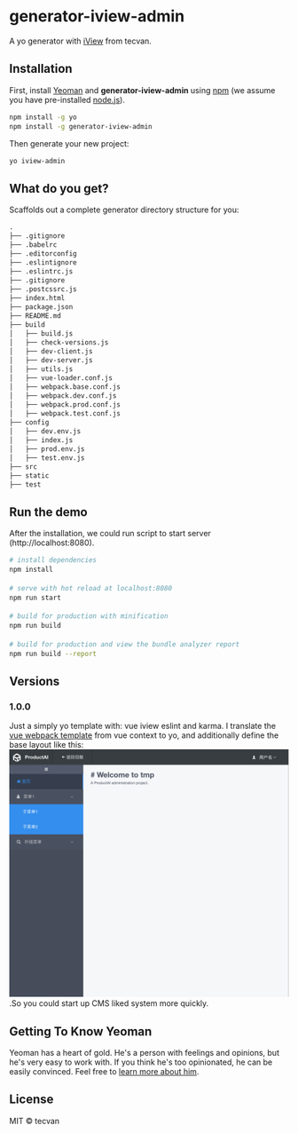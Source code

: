 # generator-iview-admin
A yo generator with [iView](https://www.iviewui.com/) from tecvan.

## Installation

First, install [Yeoman](http://yeoman.io) and **generator-iview-admin** using [npm](https://www.npmjs.com/) (we assume you have pre-installed [node.js](https://nodejs.org/)).

```bash
npm install -g yo
npm install -g generator-iview-admin
```

Then generate your new project:

```bash
yo iview-admin
```
## What do you get?

Scaffolds out a complete generator directory structure for you:

```
.
├── .gitignore
├── .babelrc
├── .editorconfig
├── .eslintignore
├── .eslintrc.js
├── .gitignore
├── .postcssrc.js
├── index.html
├── package.json
├── README.md
├── build
│   ├── build.js
│   ├── check-versions.js
│   ├── dev-client.js
│   ├── dev-server.js
│   ├── utils.js
│   ├── vue-loader.conf.js
│   ├── webpack.base.conf.js
│   ├── webpack.dev.conf.js
│   ├── webpack.prod.conf.js
│   ├── webpack.test.conf.js
├── config
│   ├── dev.env.js
│   ├── index.js
│   ├── prod.env.js
│   ├── test.env.js
├── src
├── static
├── test
```

## Run the demo

After the installation, we could run script to start server (http://localhost:8080).

```bash
# install dependencies
npm install

# serve with hot reload at localhost:8080
npm run start

# build for production with minification
npm run build

# build for production and view the bundle analyzer report
npm run build --report
```

## Versions

### 1.0.0

Just a simply yo template with: vue iview eslint and karma.
I translate the [vue webpack template](https://github.com/VanMess/webpack) from vue context to yo, and additionally define the base layout like this:
![v1 layout](./assets/v1-screen-capture.png).So you could start up CMS liked system more quickly.


## Getting To Know Yeoman

Yeoman has a heart of gold. He's a person with feelings and opinions, but he's very easy to work with. If you think he's too opinionated, he can be easily convinced. Feel free to [learn more about him](http://yeoman.io/).

## License
MIT © tecvan
